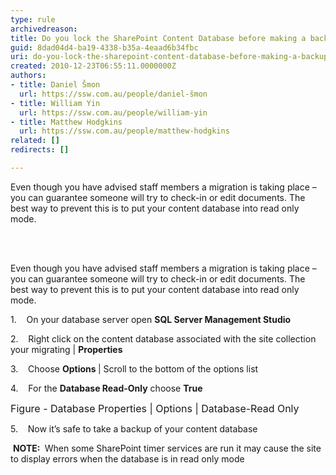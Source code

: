 ```yaml
---
type: rule
archivedreason: 
title: Do you lock the SharePoint Content Database before making a backup?
guid: 8dad04d4-ba19-4338-b35a-4eaad6b34fbc
uri: do-you-lock-the-sharepoint-content-database-before-making-a-backup
created: 2010-12-23T06:55:11.0000000Z
authors:
- title: Daniel Šmon
  url: https://ssw.com.au/people/daniel-šmon
- title: William Yin
  url: https://ssw.com.au/people/william-yin
- title: Matthew Hodgkins
  url: https://ssw.com.au/people/matthew-hodgkins
related: []
redirects: []

---
```



Even though you have advised staff members a migration is taking place – you can guarantee someone will try to check-in or edit documents. The best way to prevent this is to put your content database into read only mode.&#160;

<br><excerpt class='endintro'></excerpt><br>

  <p>Even though you have advised staff members a migration is taking place – you can guarantee someone will try to check-in or edit documents. The best way to prevent this is to put your content database into read only mode.</p>
<p>1.&#160;&#160;&#160; On your database server open <b>SQL Server Management Studio</b></p>
<p>2.&#160;&#160;&#160; Right click on the content database associated with the site collection your migrating | <b>Properties</b></p>
<p>3.&#160;&#160;&#160; Choose <b>Options </b>| Scroll to the bottom of the options list</p>
<p>4.&#160;&#160;&#160; For the <b>Database Read-Only</b> choose <b>True<img alt="" src="/ITAndNetworking/SharePointMigration/PublishingImages/LocLSQLDB.jpg" /></b><b><br>
</b></p>
<p><font class="ms-rteCustom-FigureNormal" size="+0">Figure - Database Properties | Options | Database-Read Only</font></p>
<p>5.&#160;&#160;&#160; Now it’s safe to take a backup of your content database</p>
<p>&#160;<b>NOTE&#58; </b>&#160;When some SharePoint timer services are run it may cause the site to display errors when the database is in read only mode</p>



